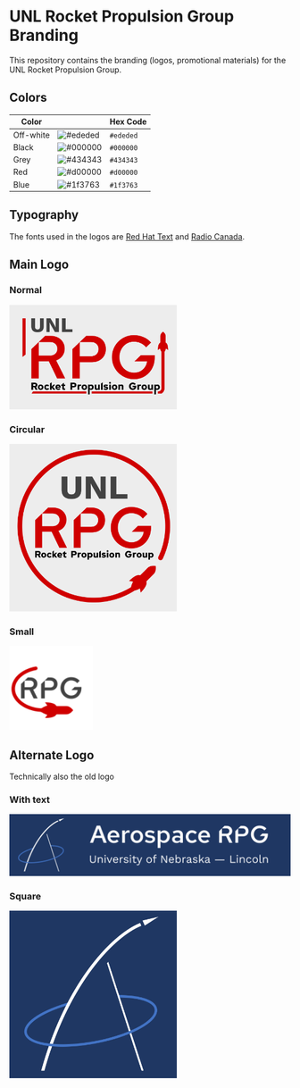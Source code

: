 # UNL Rocket Propulsion Group Branding

This repository contains the branding (logos, promotional materials) for the UNL Rocket Propulsion Group.

## Colors

|   Color   |                                                         | Hex Code  |
|-----------|---------------------------------------------------------|-----------|
| Off-white | ![#ededed](https://placehold.it/15/ededed/000000?text=) | `#ededed` |
| Black     | ![#000000](https://placehold.it/15/000000/000000?text=) | `#000000` |
|  Grey     | ![#434343](https://placehold.it/15/434343/000000?text=) | `#434343` |
|  Red      | ![#d00000](https://placehold.it/15/d00000/000000?text=) | `#d00000` |
|  Blue     | ![#1f3763](https://placehold.it/15/1f3763/000000?text=) | `#1f3763` |

## Typography
The fonts used in the logos are [Red Hat Text](https://fonts.google.com/specimen/Red+Hat+Text) and [Radio Canada](https://fonts.google.com/specimen/Radio+Canada).

## Main Logo
### Normal
<img width="300" src="main-logo.svg">

### Circular
<img width="300" src="main-logo-circular.svg">

### Small
<img width="150" src="main-small.svg">

## Alternate Logo
Technically also the old logo

### With text
<img width="900" src="old-logo_text.svg">

### Square
<img width="300" src="old-logo.svg">
